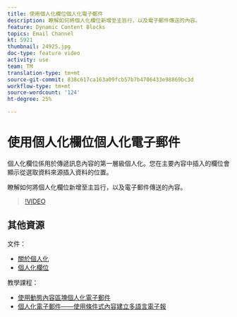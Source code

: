 ```yaml
---
title: 使用個人化欄位個人化電子郵件
description: 瞭解如何將個人化欄位新增至主旨行，以及電子郵件傳送的內容。
feature: Dynamic Content Blocks
topics: Email Channel
kt: 5921
thumbnail: 24925.jpg
doc-type: feature video
activity: use
team: TM
translation-type: tm+mt
source-git-commit: 838c617ca163a09fcb57b7b4706433e98869bc3d
workflow-type: tm+mt
source-wordcount: '124'
ht-degree: 25%

---
```



# 使用個人化欄位個人化電子郵件

個人化欄位係用於傳遞訊息內容的第一層級個人化。您在主要內容中插入的欄位會顯示從選取資料來源插入資料的位置。

瞭解如何將個人化欄位新增至主旨行，以及電子郵件傳送的內容。

>[!VIDEO](https://video.tv.adobe.com/v/24925?quality=12)

## 其他資源

文件：

* [關於個人化](https://docs.adobe.com/content/help/zh-Hant/campaign-classic/using/sending-messages/personalizing-deliveries/about-personalization.html)
* [個人化欄位](https://docs.adobe.com/content/help/en/campaign-classic/using/sending-messages/personalizing-deliveries/personalization-fields.html)

教學課程：

* [使用動態內容區塊個人化電子郵件](/help/sending-messages/email-channel/personalization-with-dynamic-content-blocks.md)
* [個人化電子郵件——使用條件式內容建立多語言電子報](/help/sending-messages/email-channel/personalizing-emails-create-a-multi-lingual-newsletter-using-conditional-content.md)
